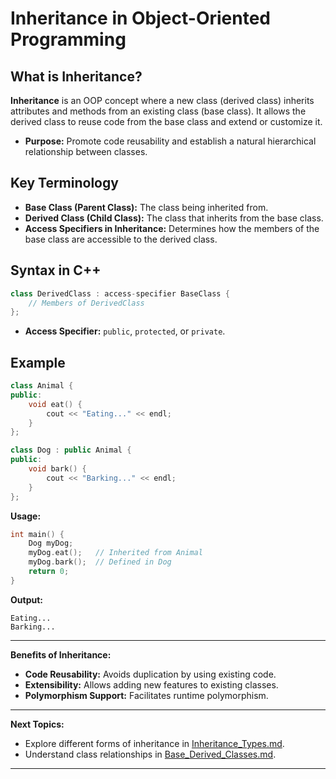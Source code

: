 # Inheritance in Object-Oriented Programming

## **What is Inheritance?**

**Inheritance** is an OOP concept where a new class (derived class) inherits attributes and methods from an existing class (base class). It allows the derived class to reuse code from the base class and extend or customize it.

- **Purpose:** Promote code reusability and establish a natural hierarchical relationship between classes.

## **Key Terminology**

- **Base Class (Parent Class):** The class being inherited from.
- **Derived Class (Child Class):** The class that inherits from the base class.
- **Access Specifiers in Inheritance:** Determines how the members of the base class are accessible to the derived class.

## **Syntax in C++**

```cpp
class DerivedClass : access-specifier BaseClass {
    // Members of DerivedClass
};
```

- **Access Specifier:** `public`, `protected`, or `private`.

## **Example**

```cpp
class Animal {
public:
    void eat() {
        cout << "Eating..." << endl;
    }
};

class Dog : public Animal {
public:
    void bark() {
        cout << "Barking..." << endl;
    }
};
```

**Usage:**

```cpp
int main() {
    Dog myDog;
    myDog.eat();   // Inherited from Animal
    myDog.bark();  // Defined in Dog
    return 0;
}
```

**Output:**

```
Eating...
Barking...
```

---

**Benefits of Inheritance:**

- **Code Reusability:** Avoids duplication by using existing code.
- **Extensibility:** Allows adding new features to existing classes.
- **Polymorphism Support:** Facilitates runtime polymorphism.

---

**Next Topics:**

- Explore different forms of inheritance in [Inheritance_Types.md](Inheritance_Types.md).
- Understand class relationships in [Base_Derived_Classes.md](Base_Derived_Classes.md).

---

